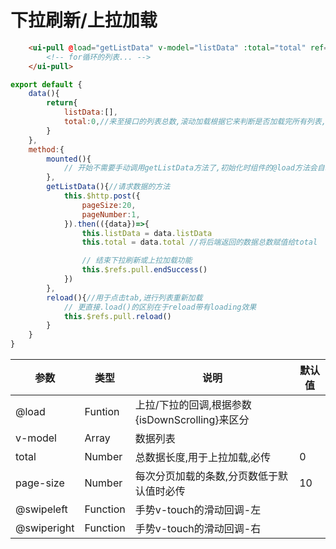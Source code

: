 # 下拉刷新/上拉加载

```html
    <ui-pull @load="getListData" v-model="listData" :total="total" ref="pull">
        <!-- for循环的列表... -->
    </ui-pull>
```

```js
export default {
    data(){
        return{
            listData:[],
            total:0,//来至接口的列表总数,滚动加载根据它来判断是否加载完所有列表,最终显示 END 标示
        }
    },
    method:{
        mounted(){
            // 开始不需要手动调用getListData方法了,初始化时组件的@load方法会自动执行
        },
        getListData(){//请求数据的方法
            this.$http.post({
                pageSize:20,
                pageNumber:1,
            }).then(({data})=>{
                this.listData = data.listData
                this.total = data.total //将后端返回的数据总数赋值给total

                // 结束下拉刷新或上拉加载功能
                this.$refs.pull.endSuccess()
            })
        },
        reload(){//用于点击tab,进行列表重新加载
            // 更直接.load()的区别在于reload带有loading效果
            this.$refs.pull.reload()
        }
    }
}
```

参数        |      类型       |      说明                                               | 默认值
------------|-----------------|---------------------------------------------------------|---------
@load       |    Funtion      |   上拉/下拉的回调,根据参数{isDownScrolling}来区分       |
v-model     |    Array        |   数据列表                                              |
total       |    Number       |   总数据长度,用于上拉加载,必传                          |   0
page-size   |    Number       |   每次分页加载的条数,分页数低于默认值时必传             |  10
@swipeleft  |    Function     |   手势v-touch的滑动回调-左                              |  
@swiperight |    Function     |   手势v-touch的滑动回调-右                              |  

